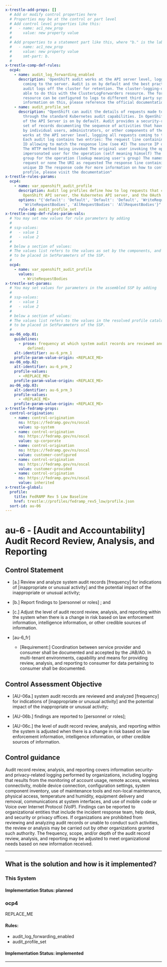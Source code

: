 ```yaml
---
x-trestle-add-props: []
  # Add or modify control properties here
  # Properties may be at the control or part level
  # Add control level properties like this:
  #   - name: ac1_new_prop
  #     value: new property value
  #
  # Add properties to a statement part like this, where "b." is the label of the target statement part
  #   - name: ac1_new_prop
  #     value: new property value
  #     smt-part: b.
  #
x-trestle-comp-def-rules:
  ocp4:
    - name: audit_log_forwarding_enabled
      description: 'OpenShift audit works at the API server level, logging all requests
        coming to the server. Audit is on by default and the best practice is to ship
        audit logs off the cluster for retention. The cluster-logging-operator is
        able to do this with the ClusterLogForwarders resource. The forementioned
        resource can be configured to logs to different third party systems. For more
        information on this, please reference the official documentation: https://docs.openshift.com/container-platform/4.6/logging/cluster-logging-external.html'
    - name: audit_profile_set
      description: "OpenShift can audit the details of requests made to the API server
        through the standard Kubernetes audit capabilities. In OpenShift, auditing
        of the API Server is on by default. Audit provides a security-relevant chronological
        set of records documenting the sequence of activities that have affected system
        by individual users, administrators, or other components of the system. Audit
        works at the API server level, logging all requests coming to the server.
        Each audit log contains two entries: The request line containing: A Unique
        ID allowing to match the response line (see #2) The source IP of the request
        The HTTP method being invoked The original user invoking the operation The
        impersonated user for the operation (self meaning himself) The impersonated
        group for the operation (lookup meaning user's group) The namespace of the
        request or none The URI as requested The response line containing: The aforementioned
        unique ID The response code For more information on how to configure the audit
        profile, please visit the documentation"
x-trestle-rules-params:
  ocp4:
    - name: var_openshift_audit_profile
      description: Audit log profiles define how to log requests that come to the
        OpenShift API server, the Kubernetes API server, and the OAuth API server.
      options: "{'default': 'Default', 'Default': 'Default', 'WriteRequestBodies':
        'WriteRequestBodies', 'AllRequestBodies': 'AllRequestBodies'}"
      rule-id: audit_profile_set
x-trestle-comp-def-rules-param-vals:
  # You may set new values for rule parameters by adding
  #
  # ssp-values:
  #   - value 1
  #   - value 2
  #
  # below a section of values:
  # The values list refers to the values as set by the components, and the ssp-values are the new values
  # to be placed in SetParameters of the SSP.
  #
  ocp4:
    - name: var_openshift_audit_profile
      values:
        - WriteRequestBodies
x-trestle-set-params:
  # You may set values for parameters in the assembled SSP by adding
  #
  # ssp-values:
  #   - value 1
  #   - value 2
  #
  # below a section of values:
  # The values list refers to the values in the resolved profile catalog, and the ssp-values represent new values
  # to be placed in SetParameters of the SSP.
  #
  au-06_odp.01:
    guidelines:
      - prose: frequency at which system audit records are reviewed and analyzed is
          defined;
    alt-identifier: au-6_prm_1
    profile-param-value-origin: <REPLACE_ME>
  au-06_odp.02:
    alt-identifier: au-6_prm_2
    profile-values:
      - <REPLACE_ME>
    profile-param-value-origin: <REPLACE_ME>
  au-06_odp.03:
    alt-identifier: au-6_prm_3
    profile-values:
      - <REPLACE_ME>
    profile-param-value-origin: <REPLACE_ME>
x-trestle-fedramp-props:
  control-origination:
    - name: control-origination
      ns: https://fedramp.gov/ns/oscal
      value: sp-system
    - name: control-origination
      ns: https://fedramp.gov/ns/oscal
      value: sp-corporate
    - name: control-origination
      ns: https://fedramp.gov/ns/oscal
      value: customer-configured
    - name: control-origination
      ns: https://fedramp.gov/ns/oscal
      value: customer-provided
    - name: control-origination
      ns: https://fedramp.gov/ns/oscal
      value: inherited
x-trestle-global:
  profile:
    title: FedRAMP Rev 5 Low Baseline
    href: trestle://profiles/fedramp_rev5_low/profile.json
  sort-id: au-06
---
```


# au-6 - \[Audit and Accountability\] Audit Record Review, Analysis, and Reporting

## Control Statement

- \[a.\] Review and analyze system audit records [frequency] for indications of [inappropriate or unusual activity] and the potential impact of the inappropriate or unusual activity;

- \[b.\] Report findings to [personnel or roles] ; and

- \[c.\] Adjust the level of audit record review, analysis, and reporting within the system when there is a change in risk based on law enforcement information, intelligence information, or other credible sources of information.

- \[au-6_fr\]

  - \[Requirement:\] Coordination between service provider and consumer shall be documented and accepted by the JAB/AO. In multi-tenant environments, capability and means for providing review, analysis, and reporting to consumer for data pertaining to consumer shall be documented.

## Control Assessment Objective

- \[AU-06a.\] system audit records are reviewed and analyzed [frequency] for indications of [inappropriate or unusual activity] and the potential impact of the inappropriate or unusual activity;

- \[AU-06b.\] findings are reported to [personnel or roles];

- \[AU-06c.\] the level of audit record review, analysis, and reporting within the system is adjusted when there is a change in risk based on law enforcement information, intelligence information, or other credible sources of information.

## Control guidance

Audit record review, analysis, and reporting covers information security- and privacy-related logging performed by organizations, including logging that results from the monitoring of account usage, remote access, wireless connectivity, mobile device connection, configuration settings, system component inventory, use of maintenance tools and non-local maintenance, physical access, temperature and humidity, equipment delivery and removal, communications at system interfaces, and use of mobile code or Voice over Internet Protocol (VoIP). Findings can be reported to organizational entities that include the incident response team, help desk, and security or privacy offices. If organizations are prohibited from reviewing and analyzing audit records or unable to conduct such activities, the review or analysis may be carried out by other organizations granted such authority. The frequency, scope, and/or depth of the audit record review, analysis, and reporting may be adjusted to meet organizational needs based on new information received.

______________________________________________________________________

## What is the solution and how is it implemented?

<!-- For implementation status enter one of: implemented, partial, planned, alternative, not-applicable -->

<!-- Note that the list of rules under ### Rules: is read-only and changes will not be captured after assembly to JSON -->

### This System

<!-- Add implementation prose for the main This System component for control: au-6 -->

#### Implementation Status: planned

### ocp4

REPLACE_ME

#### Rules:

  - audit_log_forwarding_enabled
  - audit_profile_set

#### Implementation Status: implemented

______________________________________________________________________
